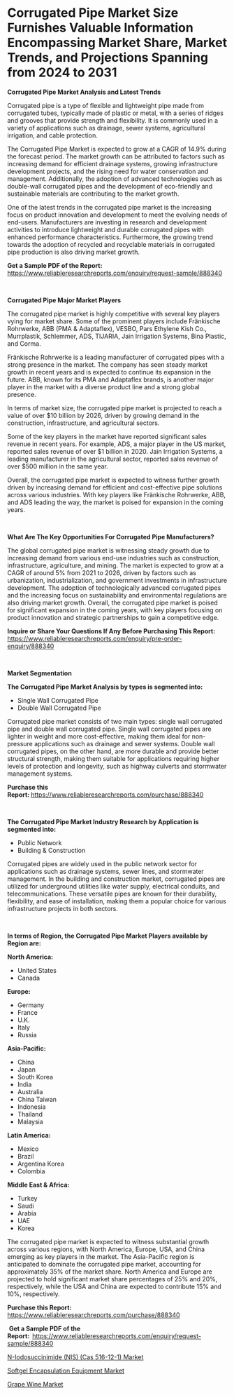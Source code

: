 <p><h1>Corrugated Pipe Market Size Furnishes Valuable Information Encompassing Market Share, Market Trends, and Projections Spanning from 2024 to 2031</h1></p><p><strong>Corrugated Pipe Market Analysis and Latest Trends</strong></p>
<p><p>Corrugated pipe is a type of flexible and lightweight pipe made from corrugated tubes, typically made of plastic or metal, with a series of ridges and grooves that provide strength and flexibility. It is commonly used in a variety of applications such as drainage, sewer systems, agricultural irrigation, and cable protection.</p><p>The Corrugated Pipe Market is expected to grow at a CAGR of 14.9% during the forecast period. The market growth can be attributed to factors such as increasing demand for efficient drainage systems, growing infrastructure development projects, and the rising need for water conservation and management. Additionally, the adoption of advanced technologies such as double-wall corrugated pipes and the development of eco-friendly and sustainable materials are contributing to the market growth.</p><p>One of the latest trends in the corrugated pipe market is the increasing focus on product innovation and development to meet the evolving needs of end-users. Manufacturers are investing in research and development activities to introduce lightweight and durable corrugated pipes with enhanced performance characteristics. Furthermore, the growing trend towards the adoption of recycled and recyclable materials in corrugated pipe production is also driving market growth.</p></p>
<p><strong>Get a Sample PDF of the Report:&nbsp;</strong> <a href="https://www.reliableresearchreports.com/enquiry/request-sample/888340">https://www.reliableresearchreports.com/enquiry/request-sample/888340</a></p>
<p>&nbsp;</p>
<p><strong>Corrugated Pipe Major Market Players</strong></p>
<p><p>The corrugated pipe market is highly competitive with several key players vying for market share. Some of the prominent players include Fränkische Rohrwerke, ABB (PMA & Adaptaflex), VESBO, Pars Ethylene Kish Co., Murrplastik, Schlemmer, ADS, TIJARIA, Jain Irrigation Systems, Bina Plastic, and Corma.</p><p>Fränkische Rohrwerke is a leading manufacturer of corrugated pipes with a strong presence in the market. The company has seen steady market growth in recent years and is expected to continue its expansion in the future. ABB, known for its PMA and Adaptaflex brands, is another major player in the market with a diverse product line and a strong global presence.</p><p>In terms of market size, the corrugated pipe market is projected to reach a value of over $10 billion by 2026, driven by growing demand in the construction, infrastructure, and agricultural sectors. </p><p>Some of the key players in the market have reported significant sales revenue in recent years. For example, ADS, a major player in the US market, reported sales revenue of over $1 billion in 2020. Jain Irrigation Systems, a leading manufacturer in the agricultural sector, reported sales revenue of over $500 million in the same year.</p><p>Overall, the corrugated pipe market is expected to witness further growth driven by increasing demand for efficient and cost-effective pipe solutions across various industries. With key players like Fränkische Rohrwerke, ABB, and ADS leading the way, the market is poised for expansion in the coming years.</p></p>
<p>&nbsp;</p>
<p><strong>What Are The Key Opportunities For Corrugated Pipe Manufacturers?</strong></p>
<p><p>The global corrugated pipe market is witnessing steady growth due to increasing demand from various end-use industries such as construction, infrastructure, agriculture, and mining. The market is expected to grow at a CAGR of around 5% from 2021 to 2026, driven by factors such as urbanization, industrialization, and government investments in infrastructure development. The adoption of technologically advanced corrugated pipes and the increasing focus on sustainability and environmental regulations are also driving market growth. Overall, the corrugated pipe market is poised for significant expansion in the coming years, with key players focusing on product innovation and strategic partnerships to gain a competitive edge.</p></p>
<p><strong>Inquire or Share Your Questions If Any Before Purchasing This Report:</strong> <a href="https://www.reliableresearchreports.com/enquiry/pre-order-enquiry/888340">https://www.reliableresearchreports.com/enquiry/pre-order-enquiry/888340</a></p>
<p>&nbsp;</p>
<p><strong>Market Segmentation</strong></p>
<p><strong>The Corrugated Pipe Market Analysis by types is segmented into:</strong></p>
<p><ul><li>Single Wall Corrugated Pipe</li><li>Double Wall Corrugated Pipe</li></ul></p>
<p><p>Corrugated pipe market consists of two main types: single wall corrugated pipe and double wall corrugated pipe. Single wall corrugated pipes are lighter in weight and more cost-effective, making them ideal for non-pressure applications such as drainage and sewer systems. Double wall corrugated pipes, on the other hand, are more durable and provide better structural strength, making them suitable for applications requiring higher levels of protection and longevity, such as highway culverts and stormwater management systems.</p></p>
<p><strong>Purchase this Report:&nbsp;</strong><a href="https://www.reliableresearchreports.com/purchase/888340">https://www.reliableresearchreports.com/purchase/888340</a></p>
<p>&nbsp;</p>
<p><strong>The Corrugated Pipe Market Industry Research by Application is segmented into:</strong></p>
<p><ul><li>Public Network</li><li>Building & Construction</li></ul></p>
<p><p>Corrugated pipes are widely used in the public network sector for applications such as drainage systems, sewer lines, and stormwater management. In the building and construction market, corrugated pipes are utilized for underground utilities like water supply, electrical conduits, and telecommunications. These versatile pipes are known for their durability, flexibility, and ease of installation, making them a popular choice for various infrastructure projects in both sectors.</p></p>
<p>&nbsp;</p>
<p><strong>In terms of Region, the Corrugated Pipe Market Players available by Region are:</strong></p>
<p>
    <p> <strong> North America: </strong>
        <ul>
            <li>United States</li>
            <li>Canada</li>
        </ul>
        </p> 
    <p> <strong> Europe: </strong>
        <ul>
            <li>Germany</li>
            <li>France</li>
            <li>U.K.</li>
            <li>Italy</li>
            <li>Russia</li>
        </ul>
        </p> 
    <p> <strong> Asia-Pacific: </strong>
        <ul>
            <li>China</li>
            <li>Japan</li>
            <li>South Korea</li>
            <li>India</li>
            <li>Australia</li>
            <li>China Taiwan</li>
            <li>Indonesia</li>
            <li>Thailand</li>
            <li>Malaysia</li>
        </ul>
        </p> 
    <p> <strong> Latin America: </strong>
        <ul>
            <li>Mexico</li>
            <li>Brazil</li>
            <li>Argentina Korea</li>
            <li>Colombia</li>
        </ul>
        </p> 
    <p> <strong> Middle East & Africa: </strong>
        <ul>
            <li>Turkey</li>
            <li>Saudi</li>
            <li>Arabia</li>
            <li>UAE</li>
            <li>Korea</li>
        </ul>
    </p>
    </p>
<p><p>The corrugated pipe market is expected to witness substantial growth across various regions, with North America, Europe, USA, and China emerging as key players in the market. The Asia-Pacific region is anticipated to dominate the corrugated pipe market, accounting for approximately 35% of the market share. North America and Europe are projected to hold significant market share percentages of 25% and 20%, respectively, while the USA and China are expected to contribute 15% and 10%, respectively.</p></p>
<p><strong>Purchase this Report: </strong><a href="https://www.reliableresearchreports.com/purchase/888340">https://www.reliableresearchreports.com/purchase/888340</a></p>
<p>&nbsp;<strong>Get a Sample PDF of the Report:&nbsp;&nbsp;</strong><a href="https://www.reliableresearchreports.com/enquiry/request-sample/888340">https://www.reliableresearchreports.com/enquiry/request-sample/888340</a></p>
<p><strong></strong></p>
<p><p><a href="https://view.publitas.com/reportprime-1/n-iodosuccinimide-nis-cas-516-12-1-market-size-growth-and-forecast-from-2023-2030/">N-Iodosuccinimide (NIS) (Cas 516-12-1) Market</a></p><p><a href="https://view.publitas.com/reportprime-1/softgel-encapsulation-equipment-market-size-global-industry-overview-market-segmentation-and-forecast-2023-to-2030/">Softgel Encapsulation Equipment Market</a></p><p><a href="https://view.publitas.com/reportprime-1/grape-wine-market-size-share-trends-analysis-report-by-material-by-type-by-end-user-by-region-and-segment-forecasts-2023-2030/">Grape Wine Market</a></p></p>